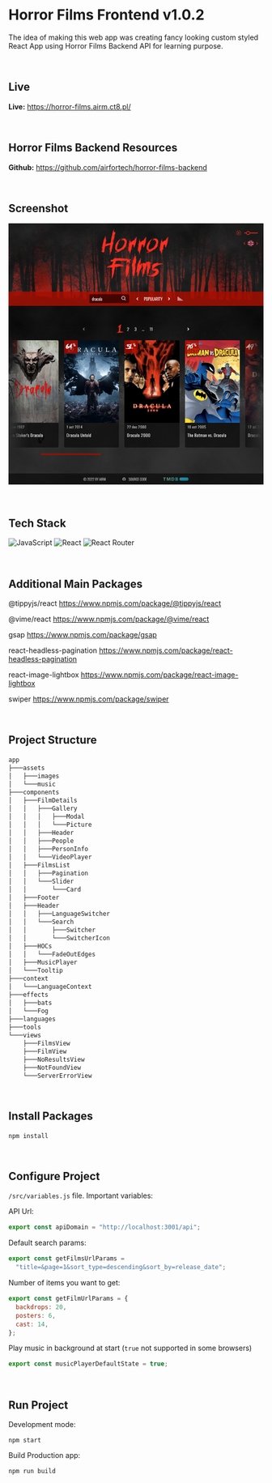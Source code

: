 # Horror Films Frontend v1.0.2

The idea of making this web app was creating fancy looking custom styled React App using Horror Films Backend API for learning purpose.

<br>

## Live

**Live:** https://horror-films.airm.ct8.pl/

<br>

## Horror Films Backend Resources

**Github:** https://github.com/airfortech/horror-films-backend


<br>

## Screenshot

![Preview](/res/opera_7CVCGUQRug.png)

<br>

## Tech Stack

![JavaScript](https://img.shields.io/badge/javascript-%23323330.svg?style=for-the-badge&logo=javascript&logoColor=%23F7DF1E)
![React](https://img.shields.io/badge/react-%2320232a.svg?style=for-the-badge&logo=react&logoColor=%2361DAFB)
![React Router](https://img.shields.io/badge/React_Router-CA4245?style=for-the-badge&logo=react-router&logoColor=white)

<br>

## Additional Main Packages

@tippyjs/react
https://www.npmjs.com/package/@tippyjs/react

@vime/react
https://www.npmjs.com/package/@vime/react

gsap
https://www.npmjs.com/package/gsap

react-headless-pagination
https://www.npmjs.com/package/react-headless-pagination

react-image-lightbox
https://www.npmjs.com/package/react-image-lightbox

swiper
https://www.npmjs.com/package/swiper

<br>

## Project Structure
    app
    ├───assets
    │   ├───images
    │   └───music
    ├───components
    │   ├───FilmDetails
    │   │   ├───Gallery
    │   │   │   ├───Modal
    │   │   │   └───Picture
    │   │   ├───Header
    │   │   ├───People
    │   │   ├───PersonInfo
    │   │   └───VideoPlayer
    │   ├───FilmsList
    │   │   ├───Pagination
    │   │   └───Slider
    │   │       └───Card
    │   ├───Footer
    │   ├───Header
    │   │   ├───LanguageSwitcher
    │   │   └───Search
    │   │       ├───Switcher
    │   │       └───SwitcherIcon
    │   ├───HOCs
    │   │   └───FadeOutEdges
    │   ├───MusicPlayer
    │   └───Tooltip
    ├───context
    │   └───LanguageContext
    ├───effects
    │   ├───bats
    │   └───Fog
    ├───languages
    ├───tools
    └───views
        ├───FilmsView
        ├───FilmView
        ├───NoResultsView
        ├───NotFoundView
        └───ServerErrorView

<br>

## Install Packages

    npm install

<br>

## Configure Project

`/src/variables.js` file. Important variables:

API Url:
```js
export const apiDomain = "http://localhost:3001/api";
```

Default search params:
```js
export const getFilmsUrlParams =
  "title=&page=1&sort_type=descending&sort_by=release_date";
```

Number of items you want to get:
```js
export const getFilmUrlParams = {
  backdrops: 20,
  posters: 6,
  cast: 14,
};
```

Play music in background at start (`true` not supported in some browsers)
```js
export const musicPlayerDefaultState = true;
```

<br>

## Run Project

Development mode:

    npm start

Build Production app:

    npm run build